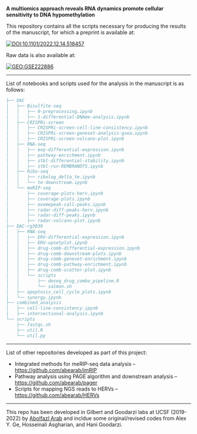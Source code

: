 **A multiomics approach reveals RNA dynamics promote cellular sensitivity to DNA hypomethylation**

This repository contains all the scripts necessary for producing the results of the manuscript, for which a preprint is available at:

[![DOI:10.1101/2022.12.14.518457](http://img.shields.io/badge/DOI-10.1101/2022.12.14.518457-B31B1B.svg)](https://www.biorxiv.org/content/early/2022/12/14/2022.12.14.518457)

Raw data is also available at:

[![GEO:GSE222886](https://img.shields.io/badge/GEO-GSE222886-green.svg)](https://www.ncbi.nlm.nih.gov/geo/query/acc.cgi?acc=GSE222886)

___
List of notebooks and scripts used for the analysis in the manuscript is as follows:
```bibtex
├── DAC
│   ├── Bisulfite-seq
│   │   ├── 0-preprocessing.ipynb
│   │   ├── 1-differential-DNAme-analysis.ipynb
│   ├── CRISPRi-screen
│   │   ├── CRISPRi-screen-cell-line-consistency.ipynb
│   │   ├── CRISPRi-screen-geneset-analysis-gsea.ipynb
│   │   ├── CRISPRi-screen-volcano-plot.ipynb
│   ├── RNA-seq
│   │   ├── exp-differential-expression.ipynb
│   │   ├── pathway-enrichment.ipynb
│   │   ├── stbl-differential-stability.ipynb
│   │   ├── stbl-run-REMBRANDTS.ipynb
│   ├── Ribo-seq
│   │   ├── ribolog_delta_te.ipynb
│   │   └── te-downstream.ipynb
│   └── meRIP-seq
│       ├── coverage-plots-herv.ipynb
│       ├── coverage-plots.ipynb
│       ├── exomepeak-call-peaks.ipynb
│       ├── radar-diff-peaks-herv.ipynb
│       ├── radar-diff-peaks.ipynb
│       ├── radar-volcano-plot.ipynb
├── DAC-rg3039
│   ├── RNA-seq
│   │   ├── ERV-differential-expression.ipynb
│   │   ├── ERV-upsetplot.ipynb
│   │   ├── drug-comb-differential-expression.ipynb
│   │   ├── drug-comb-downstream-plots.ipynb
│   │   ├── drug-comb-geneset-enrichment.ipynb
│   │   ├── drug-comb-pathway-enrichment.ipynb
│   │   ├── drug-comb-scatter-plot.ipynb
│   │   └── scripts
│   │       ├── deseq_drug_combo_pipeline.R
│   │       └── salmon.sh
│   ├── apoptosis_cell_cycle_plots.ipynb
│   └── synergy.ipynb
├── combined_analysis
│   ├── cell-line-consistency.ipynb
│   ├── intersectional-analysis.ipynb
└── scripts
    ├── fastqc.sh
    ├── util.R
    └── util.py

```
___
List of other repositories developed as part of this project:
- Integrated methods for meRIP-seq data analysis – https://github.com/abearab/imRIP
- Pathway analysis using PAGE algorithm and downstream analysis – https://github.com/abearab/pager
- Scripts for mapping NGS reads to HERVs – https://github.com/abearab/HERVs

___
This repo has been developed in Gilbert and Goodarzi labs at UCSF (2019-2022) by [Abolfazl Arab](https://github.com/abearab) and incldue some original/revised codes from  Alex Y. Ge,  Hosseinali Asgharian, and Hani Goodarzi.

